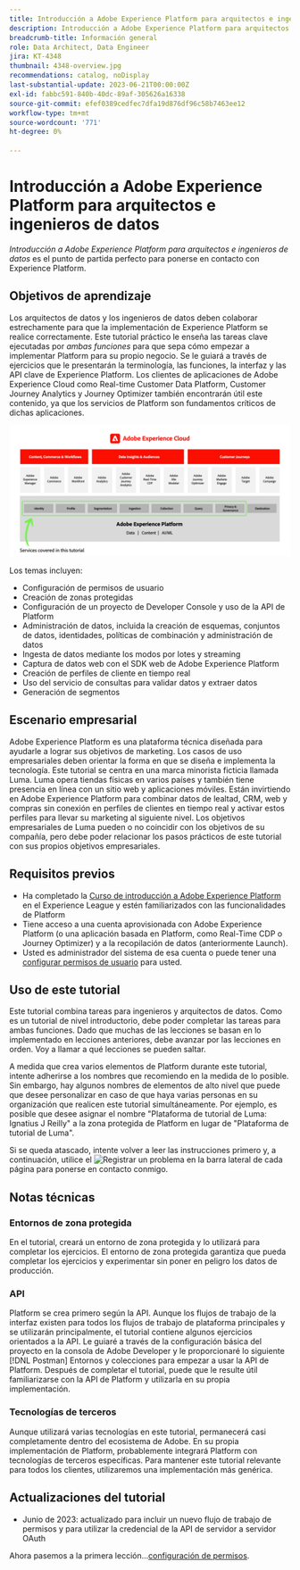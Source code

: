 ```yaml
---
title: Introducción a Adobe Experience Platform para arquitectos e ingenieros de datos
description: Introducción a Adobe Experience Platform para arquitectos e ingenieros de datos.
breadcrumb-title: Información general
role: Data Architect, Data Engineer
jira: KT-4348
thumbnail: 4348-overview.jpg
recommendations: catalog, noDisplay
last-substantial-update: 2023-06-21T00:00:00Z
exl-id: fabbc591-840b-40dc-89af-305626a16338
source-git-commit: efef0389cedfec7dfa19d876df96c58b7463ee12
workflow-type: tm+mt
source-wordcount: '771'
ht-degree: 0%

---
```


# Introducción a Adobe Experience Platform para arquitectos e ingenieros de datos

<!--5min-->

_Introducción a Adobe Experience Platform para arquitectos e ingenieros de datos_ es el punto de partida perfecto para ponerse en contacto con Experience Platform.


<!--How do we address ETL-->

## Objetivos de aprendizaje

Los arquitectos de datos y los ingenieros de datos deben colaborar estrechamente para que la implementación de Experience Platform se realice correctamente. Este tutorial práctico le enseña las tareas clave ejecutadas por _ambas funciones_ para que sepa cómo empezar a implementar Platform para su propio negocio. Se le guiará a través de ejercicios que le presentarán la terminología, las funciones, la interfaz y las API clave de Experience Platform. Los clientes de aplicaciones de Adobe Experience Cloud como Real-time Customer Data Platform, Customer Journey Analytics y Journey Optimizer también encontrarán útil este contenido, ya que los servicios de Platform son fundamentos críticos de dichas aplicaciones.

![La arquitectura de marketing de Adobe Experience Cloud destaca los servicios de Platform que se tratan en este tutorial: identidad, perfil, segmentación, ingesta, consulta y administración](assets/marketecture.png)

Los temas incluyen:

* Configuración de permisos de usuario
* Creación de zonas protegidas
* Configuración de un proyecto de Developer Console y uso de la API de Platform
* Administración de datos, incluida la creación de esquemas, conjuntos de datos, identidades, políticas de combinación y administración de datos
* Ingesta de datos mediante los modos por lotes y streaming
* Captura de datos web con el SDK web de Adobe Experience Platform
* Creación de perfiles de cliente en tiempo real
* Uso del servicio de consultas para validar datos y extraer datos
* Generación de segmentos

## Escenario empresarial

Adobe Experience Platform es una plataforma técnica diseñada para ayudarle a lograr sus objetivos de marketing. Los casos de uso empresariales deben orientar la forma en que se diseña e implementa la tecnología. Este tutorial se centra en una marca minorista ficticia llamada Luma. Luma opera tiendas físicas en varios países y también tiene presencia en línea con un sitio web y aplicaciones móviles. Están invirtiendo en Adobe Experience Platform para combinar datos de lealtad, CRM, web y compras sin conexión en perfiles de clientes en tiempo real y activar estos perfiles para llevar su marketing al siguiente nivel. Los objetivos empresariales de Luma pueden o no coincidir con los objetivos de su compañía, pero debe poder relacionar los pasos prácticos de este tutorial con sus propios objetivos empresariales.

## Requisitos previos

* Ha completado la [Curso de introducción a Adobe Experience Platform](https://experienceleague.adobe.com/?recommended=ExperiencePlatform-U-1-2020.1&amp;lang=es) en el Experience League y estén familiarizados con las funcionalidades de Platform
* Tiene acceso a una cuenta aprovisionada con Adobe Experience Platform (o una aplicación basada en Platform, como Real-Time CDP o Journey Optimizer) y a la recopilación de datos (anteriormente Launch).
* Usted es administrador del sistema de esa cuenta o puede tener una [configurar permisos de usuario](configure-permissions.md) para usted.

## Uso de este tutorial

Este tutorial combina tareas para ingenieros y arquitectos de datos. Como es un tutorial de nivel introductorio, debe poder completar las tareas para ambas funciones. Dado que muchas de las lecciones se basan en lo implementado en lecciones anteriores, debe avanzar por las lecciones en orden. Voy a llamar a qué lecciones se pueden saltar.

A medida que crea varios elementos de Platform durante este tutorial, intente adherirse a los nombres que recomiendo en la medida de lo posible. Sin embargo, hay algunos nombres de elementos de alto nivel que puede que desee personalizar en caso de que haya varias personas en su organización que realicen este tutorial simultáneamente. Por ejemplo, es posible que desee asignar el nombre &quot;Plataforma de tutorial de Luma: Ignatius J Reilly&quot; a la zona protegida de Platform en lugar de &quot;Plataforma de tutorial de Luma&quot;.

Si se queda atascado, intente volver a leer las instrucciones primero y, a continuación, utilice el ![Registrar un problema](https://experienceleague.adobe.com/assets/img/feedback.svg) en la barra lateral de cada página para ponerse en contacto conmigo.

## Notas técnicas

### Entornos de zona protegida

En el tutorial, creará un entorno de zona protegida y lo utilizará para completar los ejercicios. El entorno de zona protegida garantiza que pueda completar los ejercicios y experimentar sin poner en peligro los datos de producción.

### API

Platform se crea primero según la API. Aunque los flujos de trabajo de la interfaz existen para todos los flujos de trabajo de plataforma principales y se utilizarán principalmente, el tutorial contiene algunos ejercicios orientados a la API. Le guiaré a través de la configuración básica del proyecto en la consola de Adobe Developer y le proporcionaré lo siguiente [!DNL Postman] Entornos y colecciones para empezar a usar la API de Platform. Después de completar el tutorial, puede que le resulte útil familiarizarse con la API de Platform y utilizarla en su propia implementación.

### Tecnologías de terceros

Aunque utilizará varias tecnologías en este tutorial, permanecerá casi completamente dentro del ecosistema de Adobe. En su propia implementación de Platform, probablemente integrará Platform con tecnologías de terceros específicas. Para mantener este tutorial relevante para todos los clientes, utilizaremos una implementación más genérica.

## Actualizaciones del tutorial

* Junio de 2023: actualizado para incluir un nuevo flujo de trabajo de permisos y para utilizar la credencial de la API de servidor a servidor OAuth


Ahora pasemos a la primera lección...[configuración de permisos](configure-permissions.md).
